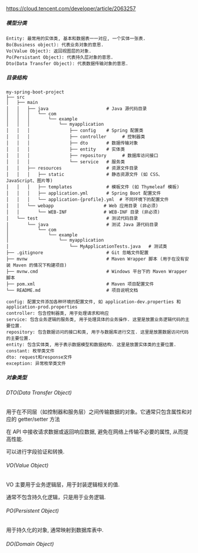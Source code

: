 https://cloud.tencent.com/developer/article/2063257



##### 模型分类

```
Entity: 最常用的实体类, 基本和数据表一一对应, 一个实体一张表. 
Bo(Business object): 代表业务对象的意思. 
Vo(Value Object): 返回视图层的对象. 
Po(Persistant Object): 代表持久层对象的意思. 
Dto(Data Transfer Object): 代表数据传输对象的意思. 
```

##### 目录结构

```
my-spring-boot-project
├── src
│   ├── main
│   │   ├── java                      # Java 源代码目录
│   │   │   └── com
│   │   │       └── example
│   │   │           └── myapplication
│   │   │               ├── config    # Spring 配置类
│   │   │               ├── controller      # 控制器类
│   │   │               ├── dto       # 数据传输对象
│   │   │               ├── entity    # 实体类
│   │   │               ├── repository      # 数据库访问接口
│   │   │               └── service   # 服务类
│   │   ├── resources                 # 资源文件目录
│   │   │   ├── static                # 静态资源文件 (如 CSS、JavaScript、图片等)
│   │   │   ├── templates             # 模板文件 (如 Thymeleaf 模板)
│   │   │   ├── application.yml       # Spring Boot 配置文件
│   │   │   └── application-{profile}.yml  # 不同环境下的配置文件
│   │   └── webapp                   # Web 应用目录 (非必须)
│   │       └── WEB-INF              # WEB-INF 目录 (非必须)
│   └── test                          # 测试代码目录
│       └── java                      # 测试 Java 源代码目录
│           └── com
│               └── example
│                   └── myapplication
│                       └── MyApplicationTests.java   # 测试类
├── .gitignore                        # Git 忽略文件配置
├── mvnw                              # Maven Wrapper 脚本 (用于在没有安装 Maven 的情况下构建项目)
├── mvnw.cmd                          # Windows 平台下的 Maven Wrapper 脚本
├── pom.xml                           # Maven 项目配置文件
└── README.md                         # 项目说明文档

```

```
config: 配置文件添加各种环境的配置文件, 如 application-dev.properties 和 application-prod.properties
controller: 包含控制器类, 用于处理请求和响应
service: 包含业务逻辑的服务类, 用于处理具体的业务操作. 这里是放置业务逻辑代码的主要位置. 
repository: 包含数据访问的接口和类, 用于与数据库进行交互. 这里是放置数据访问代码的主要位置. 
entity: 包含实体类, 用于表示数据模型和数据结构. 这里是放置实体类的主要位置. 
constant: 枚举类文件
dto: request和response文件
exception: 异常枚举类文件
```

##### 对象类型

###### DTO(Data Transfer Object)

用于在不同层（如控制器和服务层）之间传输数据的对象。它通常只包含属性和对应的 getter/setter 方法

在 API 中接收请求数据或返回响应数据, 避免在网络上传输不必要的属性, 从而提高性能.

可以进行字段验证和转换.

###### VO(Value Object)

VO 主要用于业务逻辑层，用于封装逻辑相关的值.

通常不包含持久化逻辑，只是用于业务逻辑.

###### PO(Persistent Object)

用于持久化的对象, 通常映射到数据库表中.

###### DO(Domain Object)



```












```

